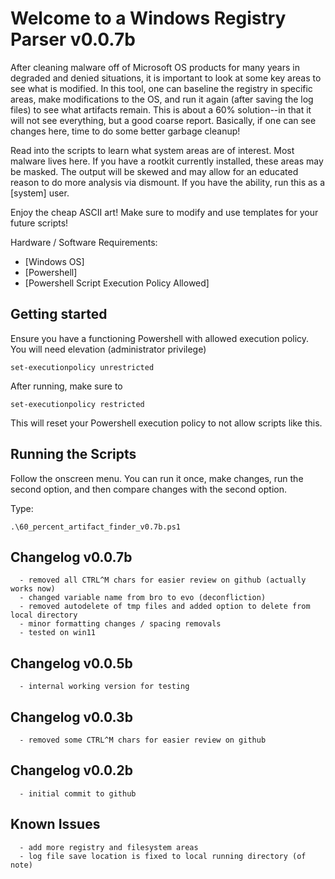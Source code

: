 # Welcome to a Windows Registry Parser v0.0.7b

After cleaning malware off of Microsoft OS products for many years in degraded and denied situations, it is important to look at some key areas to see what is modified. In this tool, one can baseline the registry in specific areas, make modifications to the OS, and run it again (after saving the log files) to see what artifacts remain. This is about a 60% solution--in that it will not see everything, but a good coarse report. Basically, if one can see changes here, time to do some better garbage cleanup!

Read into the scripts to learn what system areas are of interest. Most malware lives here. If you have a rootkit currently installed, these areas may be masked. The output will be skewed and may allow for an educated reason to do more analysis via dismount. If you have the ability, run this as a [system] user.  

Enjoy the cheap ASCII art! Make sure to modify and use templates for your future scripts!

Hardware / Software Requirements:
  * [Windows OS]
  * [Powershell]
  * [Powershell Script Execution Policy Allowed]

## Getting started

Ensure you have a functioning Powershell with allowed execution policy. You will need elevation (administrator privilege)
```
set-executionpolicy unrestricted
```

After running, make sure to

```
set-executionpolicy restricted
```
This will reset your Powershell execution policy to not allow scripts like this.  

## Running the Scripts

Follow the onscreen menu. You can run it once, make changes, run the second option, and then compare changes with the second option.

Type:
```
.\60_percent_artifact_finder_v0.7b.ps1
```

## Changelog v0.0.7b
```
  - removed all CTRL^M chars for easier review on github (actually works now)
  - changed variable name from bro to evo (deconfliction)
  - removed autodelete of tmp files and added option to delete from local directory
  - minor formatting changes / spacing removals
  - tested on win11
```

## Changelog v0.0.5b
```
  - internal working version for testing
```

## Changelog v0.0.3b
```
  - removed some CTRL^M chars for easier review on github
```

## Changelog v0.0.2b
```
  - initial commit to github
```

## Known Issues
```
  - add more registry and filesystem areas
  - log file save location is fixed to local running directory (of note)
```
